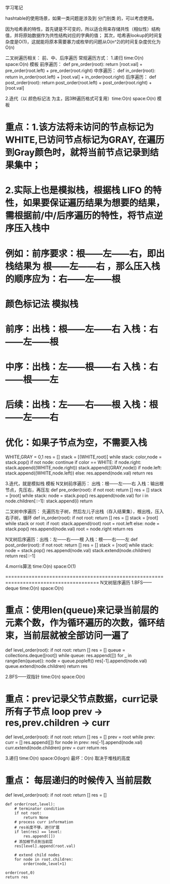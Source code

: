 学习笔记

hashtable的使用场景，如果一类问题是涉及到 分门别类 的，可以考虑使用。

因为哈希表的特性，首先键是不可变的，所以适合用来存储共性（相似性）结构值，并将原始数据作为共性结构对应的字典的值；
其次，哈希表lookup的时间复杂度是O(1)，这就能将原本需要暴力或枚举的问题从O(n^2)的时间复杂度优化为O(n)


二叉树遍历相关：
前、中、后序遍历
常规遍历方式：
1.递归 time:O(n) space:O(n)
模板
前序遍历：
def pre_order(root):
    return [root.val] + pre_order(root.left) + pre_order(root.right)
中序遍历：
def in_order(root):
    return in_order(root.left) + [root.val] + in_order(root.right)
后序遍历：
def post_order(root):
    return post_order(root.left) + post_order(root.right) + [root.val]

2.迭代（以 颜色标记法 为主，因3种遍历格式可复用）time:O(n) space:O(n)
模板
# 重点：1.该方法将未访问的节点标记为WHITE,已访问节点标记为GRAY, 在遍历到Gray颜色时，就将当前节点记录到结果集中；
#      2.实际上也是模拟栈，根据栈 LIFO 的特性，如果要保证遍历结果为想要的结果，需根据前/中/后序遍历的特性，将节点逆序压入栈中  
#        例如：前序要求：根——左——右，即出栈结果为 根——左——右 ，那么压入栈的顺序应为：右——左——根
# 颜色标记法  模拟栈 
# 前序：出栈：根——左——右  入栈：右——左——根
# 中序：出栈：左——根——右  入栈：右——根——左
# 后续：出栈：左——右——根  入栈：根——左——右
# 优化：如果子节点为空，不需要入栈
WHITE,GRAY = 0,1
res = []
stack = [(WHITE,root)]
while stack:
    color,node = stack.pop()
    if not node: continue
    if color == WHITE:
        if node.right:
            stack.append((WHITE,node.right))
        stack.append((GRAY,node))
        if node.left:
            stack.append((WHITE,node.left))
    else:
        res.append(node.val)
return res

3.迭代，就是模拟栈
模板
N叉树前序遍历： 出栈：根——左——右  入栈：输出根节点，先压右，再压左
def pre_order(root):
    if not root:
        return []
    res = []
    stack = [root]
    while stack:
        node = stack.pop()
        res.append(node.val)
        for i in node.children[::-1]:
            stack.append(i)
    return

二叉树中序遍历： 先遍历左子树，然后左儿子出栈（存入结果集），根出栈，压入右子树，循环
def in_order(root):
    if not root:
        return []
    res = []
    stack = [root]
    while stack or root:
        if root:
            stack.append(root)
            root = root.left
        else:
            node = stack.pop()
            res.append(node.val)
            root = node.right
    return res
        
N叉树后序遍历：出栈：左——右——根  入栈：根——右——左 
def post_order(root):
    if not root:
        return []
    res = []
    stack = [root]
    while stack:
        node = stack.pop()
        res.append(node.val)
        stack.extend(node.children)
    return res[::-1]

4.morris算法 time:O(n) space:O(1)

======================================================================================
N叉树层序遍历
1.BFS——deque time:O(n) space:O(n)
# 重点：使用len(queue)来记录当前层的元素个数，作为循环遍历的次数，循环结束，当前层就被全部访问一遍了
def level_order(root):
    if not root:
        return []
    res = []
    queue = collections.deque([root])
    while queue:
        res.append([])
        for _ in range(len(queue)):
            node = queue.popleft()
            res[-1].append(node.val)
            queue.extend(node.children)
    return res
        
2.BFS——双指针 time:O(n) space:O(n)
# 重点：prev记录父节点数据，curr记录所有子节点 loop prev -> res,prev.children -> curr
def level_order(root):
    if not root:
        return []
    res = []
    prev = root
    while prev:
        curr = []
        res.append([])
        for node in prev:
            res[-1].append(node.val)
            curr.extend(node.children)
        prev = curr
    return res

3.递归 time:O(n) space:O(logn) 最坏：O(n) 取决于堆栈的高度
# 重点： 每层递归的时候传入 当前层数
def level_order(root):
    if not root:
        return []
    res = []
    
    def order(root,level):
        # terminator condition
        if not root:
            return None
        # process curr information
        # res长度不够，进行扩展
        if len(res) == level:
            res.append([])
        # 添加根节点到当前层
        res[level].append(root.val)

        # extend child nodes
        for node in root.children:
            order(node,level+1)
    
    order(root,0)
    return res


